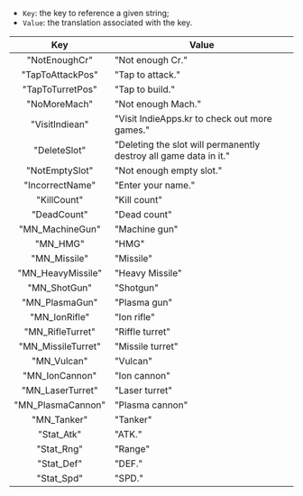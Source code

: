 - `Key`: the key to reference a given string;
- `Value`: the translation associated with the key.

|        Key        | Value                                                             |
| :----------------: | ----------------------------------------------------------------- |
|   "NotEnoughCr"   | "Not enough Cr."                                                  |
|  "TapToAttackPos"  | "Tap to attack."                                                  |
|  "TapToTurretPos"  | "Tap to build."                                                   |
|    "NoMoreMach"    | "Not enough Mach."                                                |
|   "VisitIndiean"   | "Visit IndieApps.kr to check out more games."                     |
|    "DeleteSlot"    | "Deleting the slot will permanently destroy all game data in it." |
|   "NotEmptySlot"   | "Not enough empty slot."                                          |
|  "IncorrectName"  | "Enter your name."                                                |
|    "KillCount"    | "Kill count"                                                      |
|    "DeadCount"    | "Dead count"                                                      |
|  "MN_MachineGun"  | "Machine gun"                                                     |
|      "MN_HMG"      | "HMG"                                                             |
|    "MN_Missile"    | "Missile"                                                         |
| "MN_HeavyMissile" | "Heavy Missile"                                                   |
|    "MN_ShotGun"    | "Shotgun"                                                         |
|   "MN_PlasmaGun"   | "Plasma gun"                                                      |
|   "MN_IonRifle"   | "Ion rifle"                                                       |
|  "MN_RifleTurret"  | "Riffle turret"                                                   |
| "MN_MissileTurret" | "Missile turret"                                                  |
|    "MN_Vulcan"    | "Vulcan"                                                          |
|   "MN_IonCannon"   | "Ion cannon"                                                      |
|  "MN_LaserTurret"  | "Laser turret"                                                    |
| "MN_PlasmaCannon" | "Plasma cannon"                                                   |
|    "MN_Tanker"    | "Tanker"                                                          |
|     "Stat_Atk"     | "ATK."                                                            |
|     "Stat_Rng"     | "Range"                                                           |
|     "Stat_Def"     | "DEF."                                                            |
|     "Stat_Spd"     | "SPD."                                                            |
